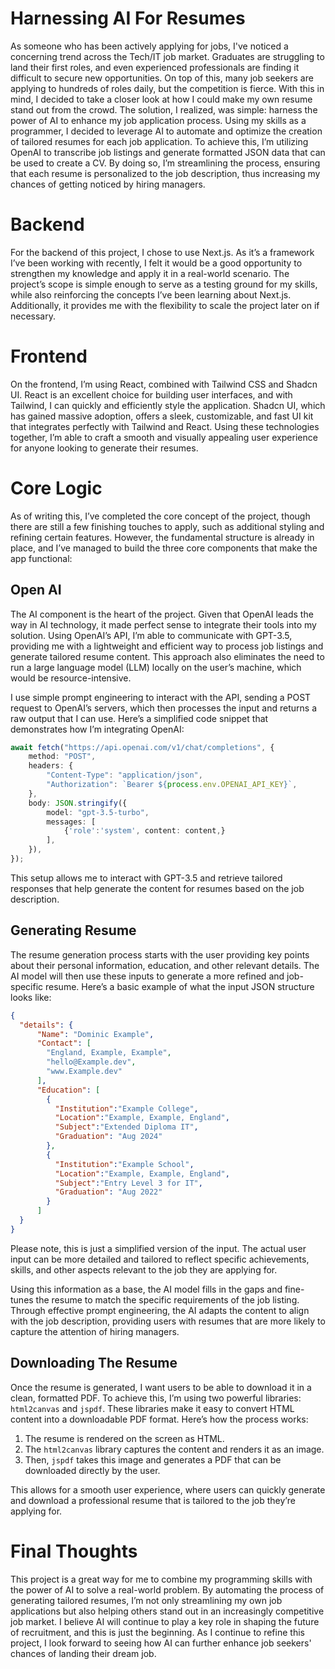 # Harnessing AI For Resumes
As someone who has been actively applying for jobs, I've noticed a concerning trend across the Tech/IT job market. Graduates are struggling to land their first roles, and even experienced professionals are finding it difficult to secure new opportunities. On top of this, many job seekers are applying to hundreds of roles daily, but the competition is fierce. With this in mind, I decided to take a closer look at how I could make my own resume stand out from the crowd. The solution, I realized, was simple: harness the power of AI to enhance my job application process. Using my skills as a programmer, I decided to leverage AI to automate and optimize the creation of tailored resumes for each job application.
To achieve this, I’m utilizing OpenAI to transcribe job listings and generate formatted JSON data that can be used to create a CV. By doing so, I’m streamlining the process, ensuring that each resume is personalized to the job description, thus increasing my chances of getting noticed by hiring managers.
# Backend
For the backend of this project, I chose to use Next.js. As it’s a framework I’ve been working with recently, I felt it would be a good opportunity to strengthen my knowledge and apply it in a real-world scenario. The project’s scope is simple enough to serve as a testing ground for my skills, while also reinforcing the concepts I’ve been learning about Next.js. Additionally, it provides me with the flexibility to scale the project later on if necessary.
# Frontend
On the frontend, I’m using React, combined with Tailwind CSS and Shadcn UI. React is an excellent choice for building user interfaces, and with Tailwind, I can quickly and efficiently style the application. Shadcn UI, which has gained massive adoption, offers a sleek, customizable, and fast UI kit that integrates perfectly with Tailwind and React. Using these technologies together, I’m able to craft a smooth and visually appealing user experience for anyone looking to generate their resumes.
# Core Logic
As of writing this, I’ve completed the core concept of the project, though there are still a few finishing touches to apply, such as additional styling and refining certain features. However, the fundamental structure is already in place, and I’ve managed to build the three core components that make the app functional:

## Open AI
The AI component is the heart of the project. Given that OpenAI leads the way in AI technology, it made perfect sense to integrate their tools into my solution. Using OpenAI’s API, I’m able to communicate with GPT-3.5, providing me with a lightweight and efficient way to process job listings and generate tailored resume content. This approach also eliminates the need to run a large language model (LLM) locally on the user’s machine, which would be resource-intensive.

I use simple prompt engineering to interact with the API, sending a POST request to OpenAI’s servers, which then processes the input and returns a raw output that I can use. Here’s a simplified code snippet that demonstrates how I’m integrating OpenAI:
```typescript
await fetch("https://api.openai.com/v1/chat/completions", {
	method: "POST",
	headers: {
		"Content-Type": "application/json",
		"Authorization": `Bearer ${process.env.OPENAI_API_KEY}`,
	},
	body: JSON.stringify({
		model: "gpt-3.5-turbo",
		messages: [
			{'role':'system', content: content,}
		],
	}),
});

```
This setup allows me to interact with GPT-3.5 and retrieve tailored responses that help generate the content for resumes based on the job description.
## Generating Resume
The resume generation process starts with the user providing key points about their personal information, education, and other relevant details. The AI model will then use these inputs to generate a more refined and job-specific resume. Here’s a basic example of what the input JSON structure looks like:
```json
{
  "details": {
      "Name": "Dominic Example",
      "Contact": [
        "England, Example, Example",
        "hello@Example.dev",
        "www.Example.dev"
      ],
      "Education": [
        {
          "Institution":"Example College",
          "Location":"Example, Example, England",
          "Subject":"Extended Diploma IT",
          "Graduation": "Aug 2024"
        },
        {
          "Institution":"Example School",
          "Location":"Example, Example, England",
          "Subject":"Entry Level 3 for IT",
          "Graduation": "Aug 2022"
        }
      ]
  }
}
```
Please note, this is just a simplified version of the input. The actual user input can be more detailed and tailored to reflect specific achievements, skills, and other aspects relevant to the job they are applying for.

Using this information as a base, the AI model fills in the gaps and fine-tunes the resume to match the specific requirements of the job listing. Through effective prompt engineering, the AI adapts the content to align with the job description, providing users with resumes that are more likely to capture the attention of hiring managers.
## Downloading The Resume
Once the resume is generated, I want users to be able to download it in a clean, formatted PDF. To achieve this, I’m using two powerful libraries: `html2canvas` and `jspdf`. These libraries make it easy to convert HTML content into a downloadable PDF format. Here’s how the process works:

1. The resume is rendered on the screen as HTML.
2. The `html2canvas` library captures the content and renders it as an image.
3. Then, `jspdf` takes this image and generates a PDF that can be downloaded directly by the user.

This allows for a smooth user experience, where users can quickly generate and download a professional resume that is tailored to the job they’re applying for.

# Final Thoughts
This project is a great way for me to combine my programming skills with the power of AI to solve a real-world problem. By automating the process of generating tailored resumes, I’m not only streamlining my own job applications but also helping others stand out in an increasingly competitive job market. I believe AI will continue to play a key role in shaping the future of recruitment, and this is just the beginning. As I continue to refine this project, I look forward to seeing how AI can further enhance job seekers' chances of landing their dream job.